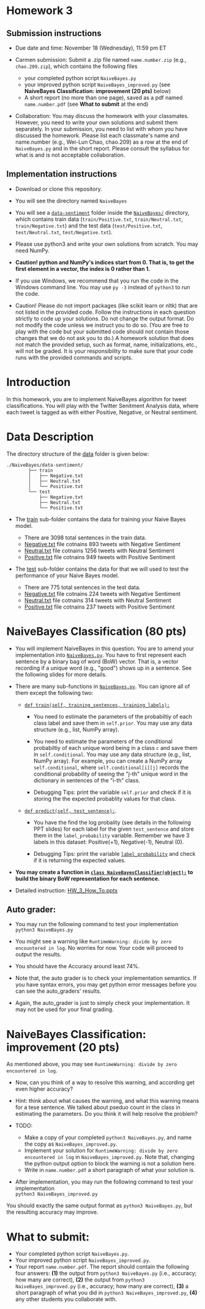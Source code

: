 # Homework 3

## Submission instructions

* Due date and time: November 18 (Wednesday), 11:59 pm ET

* Carmen submission: 
Submit a .zip file named `name.number.zip` (e.g., `chao.209.zip`), which contains the following files
  - your completed python script `NaiveBayes.py`
  - your improved python script `NaiveBayes_improved.py` (see **NaiveBayes Classification: improvement (20 pts)** below)
  - A short report (no more than one page), saved as a pdf named `name.number.pdf` (see **What to submit** at the end)
 
* Collaboration: You may discuss the homework with your classmates. However, you need to write your own solutions and submit them separately. In your submission, you need to list with whom you have discussed the homework. Please list each classmate's name and name.number (e.g., Wei-Lun Chao, chao.209) as a row at the end of `NaiveBayes.py` and in the short report. Please consult the syllabus for what is and is not acceptable collaboration.

## Implementation instructions

* Download or clone this repository.

* You will see the directory named `NaiveBayes` 

* You will see a [`data-sentiment`](`NaiveBayes/data-sentiment/`) folder inside the  [`NaiveBayes/`](./NaiveBayes/) directory, which contains train data (`train/Positive.txt`, `train/Neutral.txt`, `train/Negative.txt`) and the test data (`test/Positive.txt`, `test/Neutral.txt`, `test/Negative.txt`).

* Please use python3 and write your own solutions from scratch. You may need NumPy.

* **Caution! python and NumPy's indices start from 0. That is, to get the first element in a vector, the index is 0 rather than 1.**

* If you use Windows, we recommend that you run the code in the Windows command line. You may use `py -3` instead of `python3` to run the code.

* Caution! Please do not import packages (like scikit learn or nltk) that are not listed in the provided code. Follow the instructions in each question strictly to code up your solutions. Do not change the output format. Do not modify the code unless we instruct you to do so. (You are free to play with the code but your submitted code should not contain those changes that we do not ask you to do.) A homework solution that does not match the provided setup, such as format, name, initializations, etc., will not be graded. It is your responsibility to make sure that your code runs with the provided commands and scripts.



# Introduction

In this homework, you are to implement NaiveBayes algorithm for tweet classifications. You will play with the Twitter Senitment Analysis data, where each tweet is tagged as with either Positive, Negative, or Neutral sentiment.


# Data Description

The directory structure of the [data](./NaiveBayes/data-sentiment/) folder is given below:

```
./NaiveBayes/data-sentiment/
		├── train
		│   ├── Negative.txt
		│   ├── Neutral.txt
		│   └── Positive.txt
		└── test
		    ├── Negative.txt
		    ├── Neutral.txt
		    └── Positive.txt
```

* The [train](./NaiveBayes/data-sentiment/train/) sub-folder contains the data for training your Naive Bayes model. 
	* There are 3098 total sentences in the train data. 
	* [Negative.txt](./NaiveBayes/data-sentiment/train/Negative.txt) file cotnains 893 tweets with Negative Sentiment
	* [Neutral.txt](./NaiveBayes/data-sentiment/train/Neutral.txt) file cotnains 1256 tweets with Neutral Sentiment
	* [Positive.txt](./NaiveBayes/data-sentiment/train/Positive.txt) file cotnains 949 tweets with Positive Sentiment


* The [test](./NaiveBayes/data-sentiment/test/) sub-folder contains the data for that we will used to test the performance of your Naive Bayes model. 
	* There are 775 total sentences in the test data. 
	* [Negative.txt](./NaiveBayes/data-sentiment/test/Negative.txt) file cotnains 224 tweets with Negative Sentiment
	* [Neutral.txt](./NaiveBayes/data-sentiment/test/Neutral.txt) file cotnains 314 tweets with Neutral Sentiment
	* [Positive.txt](./NaiveBayes/data-sentiment/test/Positive.txt) file cotnains 237 tweets with Positive Sentiment


# NaiveBayes Classification (80 pts)

* You will implement NaiveBayes in this question. You are to amend your implementation into [`NaiveBayes.py`](./NaiveBayes/NaiveBayes.py). You have to first represent each sentence by a binary bag of word (BoW) vector. That is, a vector recording if a unique word (e.g., "good") shows up in a sentence. See the following slides for more details.

* There are many sub-functions in  [`NaiveBayes.py`](./NaiveBayes/NaiveBayes.py). You can ignore all of them except the following two:
	* [`def train(self, training_sentences, training_labels):`](./NaiveBayes/NaiveBayes.py#L94)
		* You need to estimate the parameters of the probabiltiy of each class label and save them in `self.prior`. You may use any data structure (e.g., list, NumPy array).

		* You need to estimate the parameters of the conditional probabiltiy of each unique word being in a class `c` and save them in `self.conditional`. You may use any data structure (e.g., list, NumPy array). For example, you can create a NumPy array `self.conditional`, where `self.conditional[i][j]` records the conditional probability of seeing the "j-th" unique word in the dictionary in sentences of the "i-th" class.

		* Debugging Tips: print the variable `self.prior` and check if it is storing the the expected probablity values for that class.

	* [`def predict(self, test_sentence):`](./NaiveBayes/NaiveBayes.py#L119). 
		* You have the find the log probality (see details in the following PPT slides) for each label for the given `test_sentence` and store them in the `label_probability` variable. Remember we have 3 labels in this dataset: Positive(+1), Negative(-1), Neutral (0).
		
		* Debugging Tips: print the variable [`label_probability`](./NaiveBayes/NaiveBayes.py#L138) and check if it is returning the expected values.

* **You may create a function in [`class NaiveBayesClassifier(object):`](./NaiveBayes/NaiveBayes.py#L60) to build the binary BoW representation for each sentence.**

* Detailed instruction: [HW_3_How_To.pptx](./HW_3_How_To.pptx)
  

## Auto grader:

* You may run the following command to test your implementation<br/>
`python3 NaiveBayes.py`<br/>

* You might see a warning like `RuntimeWarning: divide by zero encountered in log`. No worries for now. Your code will proceed to output the results.

* You should have the Accuracy around least 74%. 

* Note that, the auto grader is to check your implementation semantics. If you have syntax errors, you may get python error messages before you can see the auto_graders' results.

* Again, the auto_grader is just to simply check your implementation. It may not be used for your final grading.


# NaiveBayes Classification: improvement (20 pts)

As mentioned above, you may see `RuntimeWarning: divide by zero encountered in log`.

* Now, can you think of a way to resolve this warning, and according get even higher accuracy?

* Hint: think about what causes the warning, and what this warning means for a tese sentence. We talked about pseduo count in the class in estimating the parameters. Do you think it will help resolve the problem?

* TODO: 
	* Make a copy of your completed `python3 NaiveBayes.py`, and name the copy as `NaiveBayes_improved.py`.
	* Implement your solution for `RuntimeWarning: divide by zero encountered in log` in `NaiveBayes_improved.py`. Note that, changing the python output option to block the warning is not a solution here.
	* Write in `name.number.pdf` a short paragraph of what your solution is.
	
* After implementation, you may run the following command to test your implementation<br/>
`python3 NaiveBayes_improved.py`<br/>

You should exactly the same output format as `python3 NaiveBayes.py`, but the resulting accuracy may improve.


# What to submit:

* Your completed python script `NaiveBayes.py`. 
* Your improved python script `NaiveBayes_improved.py`.
* Your report `name.number.pdf`. The report should contain the following four answers: **(1)** the output from `python3 NaiveBayes.py` (i.e., accuracy; how many are correct), **(2)** the output from `python3 NaiveBayes_improved.py` (i.e., accuracy; how many are correct), **(3)** a short paragraph of what you did in `python3 NaiveBayes_improved.py`, **(4)** any other students you collaborate with.


